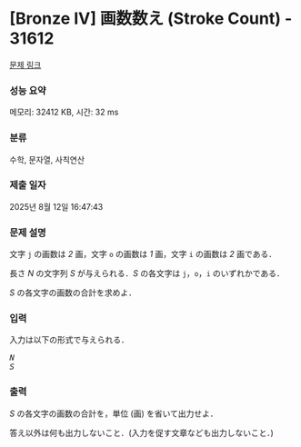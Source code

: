 # [Bronze IV] 画数数え (Stroke Count) - 31612 

[문제 링크](https://www.acmicpc.net/problem/31612) 

### 성능 요약

메모리: 32412 KB, 시간: 32 ms

### 분류

수학, 문자열, 사칙연산

### 제출 일자

2025년 8월 12일 16:47:43

### 문제 설명

<p>文字 <code>j</code> の画数は <var>2</var> 画，文字 <code>o</code> の画数は <var>1</var> 画，文字 <code>i</code> の画数は <var>2</var> 画である．</p>

<p>長さ <var>N</var> の文字列 <var>S</var> が与えられる．<var>S</var> の各文字は <code>j</code>，<code>o</code>，<code>i</code> のいずれかである．</p>

<p><var>S</var> の各文字の画数の合計を求めよ．</p>

### 입력 

 <p>入力は以下の形式で与えられる．</p>

<pre><var>N</var>
<var>S</var></pre>

### 출력 

 <p><var>S</var> の各文字の画数の合計を，単位 (画) を省いて出力せよ．</p>

<p>答え以外は何も出力しないこと．(入力を促す文章なども出力しないこと．)</p>

